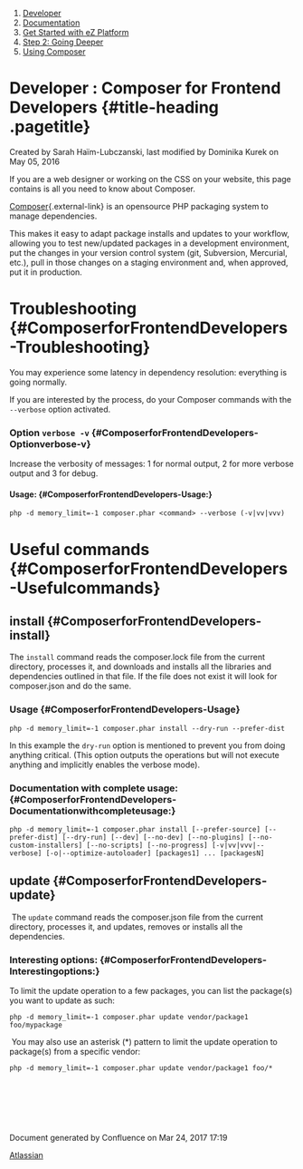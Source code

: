 1.  <span>[Developer](index.html)</span>
2.  <span>[Documentation](Documentation_31429504.html)</span>
3.  <span>[Get Started with eZ
    Platform](Get-Started-with-eZ-Platform_31429520.html)</span>
4.  <span>[Step 2: Going Deeper](31429542.html)</span>
5.  <span>[Using Composer](Using-Composer_31431588.html)</span>

<span id="title-text"> Developer : Composer for Frontend Developers </span> {#title-heading .pagetitle}
===========================================================================

Created by <span class="author"> Sarah Haïm-Lubczanski</span>, last
modified by <span class="editor"> Dominika Kurek</span> on May 05, 2016

If you are a web designer or working on the CSS on your website, this
page contains is all you need to know about Composer.

<span
class="aui-icon aui-icon-small aui-iconfont-info confluence-information-macro-icon"></span>
[Composer](https://getcomposer.org/){.external-link} is an opensource
PHP packaging system to manage dependencies.

This makes it easy to adapt package installs and updates to your
workflow, allowing you to test new/updated packages in a development
environment, put the changes in your version control system (git,
Subversion, Mercurial, etc.), pull in those changes on a staging
environment and, when approved, put it in production.

Troubleshooting {#ComposerforFrontendDevelopers-Troubleshooting}
===============

You may experience some latency in dependency resolution: everything is
going normally.

If you are interested by the process, do your Composer commands with the
`--verbose` option activated.

### Option `verbose -v` {#ComposerforFrontendDevelopers-Optionverbose-v}

Increase the verbosity of messages: 1 for normal output, 2 for more
verbose output and 3 for debug.

#### Usage: {#ComposerforFrontendDevelopers-Usage:}

~~~~ brush:
php -d memory_limit=-1 composer.phar <command> --verbose (-v|vv|vvv)
~~~~

Useful commands {#ComposerforFrontendDevelopers-Usefulcommands}
===============

install {#ComposerforFrontendDevelopers-install}
-------

The `install` command reads the composer.lock file from the current
directory, processes it, and downloads and installs all the libraries
and dependencies outlined in that file. If the file does not exist it
will look for composer.json and do the same.

### Usage {#ComposerforFrontendDevelopers-Usage}

~~~~ brush:
php -d memory_limit=-1 composer.phar install --dry-run --prefer-dist
~~~~

In this example the `dry-run` option is mentioned to prevent you from
doing anything critical. (This option outputs the operations but will
not execute anything and implicitly enables the verbose mode).

### Documentation with complete usage: {#ComposerforFrontendDevelopers-Documentationwithcompleteusage:}

~~~~ brush:
php -d memory_limit=-1 composer.phar install [--prefer-source] [--prefer-dist] [--dry-run] [--dev] [--no-dev] [--no-plugins] [--no-custom-installers] [--no-scripts] [--no-progress] [-v|vv|vvv|--verbose] [-o|--optimize-autoloader] [packages1] ... [packagesN]
~~~~

update {#ComposerforFrontendDevelopers-update}
------

 The `update` command reads the composer.json file from the current
directory, processes it, and updates, removes or installs all the
dependencies.

### Interesting options: {#ComposerforFrontendDevelopers-Interestingoptions:}

To limit the update operation to a few packages, you can list the
package(s) you want to update as such:

~~~~ brush:
php -d memory_limit=-1 composer.phar update vendor/package1 foo/mypackage 
~~~~

 You may also use an asterisk (\*) pattern to limit the update operation
to package(s) from a specific vendor:

~~~~ brush:
php -d memory_limit=-1 composer.phar update vendor/package1 foo/* 
~~~~

 

 

 

Document generated by Confluence on Mar 24, 2017 17:19

[Atlassian](http://www.atlassian.com/)


